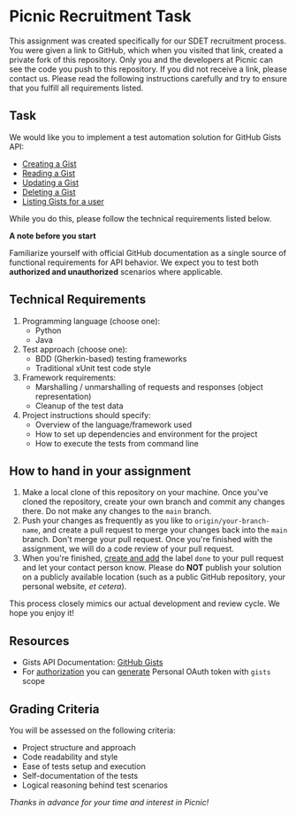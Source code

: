 # Picnic Recruitment Task #

This assignment was created specifically for our SDET recruitment process.
You were given a link to GitHub, which when you visited that link, created a private fork
of this repository. Only you and the developers at Picnic can see the code you push to this
repository. If you did not receive a link, please contact us. Please read the following
instructions carefully and try to ensure that you fulfill all requirements listed.

## Task ##

We would like you to implement a test automation solution for GitHub Gists API:

* [Creating a Gist][gists-create]
* [Reading a Gist][gists-read]
* [Updating a Gist][gists-update]
* [Deleting a Gist][gists-delete]
* [Listing Gists for a user][gists-user]

While you do this, please follow the technical requirements listed below.

**A note before you start**

Familiarize yourself with official GitHub documentation as a single source of functional
requirements for API behavior. We expect you to test both **authorized and unauthorized**
scenarios where applicable.

## Technical Requirements ##

1. Programming language (choose one):
    * Python
    * Java
2. Test approach (choose one):
    * BDD (Gherkin-based) testing frameworks
    * Traditional xUnit test code style
3. Framework requirements:
    * Marshalling / unmarshalling of requests and responses (object representation)
    * Cleanup of the test data
4. Project instructions should specify:
    * Overview of the language/framework used
    * How to set up dependencies and environment for the project
    * How to execute the tests from command line

## How to hand in your assignment ##

1. Make a local clone of this repository on your machine. Once you've cloned the repository, create
   your own branch and commit any changes there. Do not make any changes to the `main` branch.
2. Push your changes as frequently as you like to `origin/your-branch-name`,
   and create a pull request to merge your changes back into the `main`
   branch. Don't merge your pull request. Once you're finished with the
   assignment, we will do a code review of your pull request.
3. When you're finished, [create and add][github-labels] the label `done` to
   your pull request and let your contact person know. Please do **NOT** publish your solution 
   on a publicly available location (such as a public GitHub repository, your personal website,
   _et cetera_).

This process closely mimics our actual development and review cycle. We hope you enjoy it!

## Resources ##

* Gists API Documentation: [GitHub Gists][github-gists]
* For [authorization][github-oauth2] you can [generate][github-tokens] Personal OAuth token with `gists` scope

## Grading Criteria ##

You will be assessed on the following criteria:

* Project structure and approach
* Code readability and style
* Ease of tests setup and execution
* Self-documentation of the tests
* Logical reasoning behind test scenarios

_Thanks in advance for your time and interest in Picnic!_

[github-labels]: https://help.github.com/articles/about-labels
[github-gists]: https://developer.github.com/v3/gists/
[github-tokens]: https://github.blog/2013-05-16-personal-api-tokens/
[github-oauth2]: https://developer.github.com/v3/#oauth2-token-sent-in-a-header
[gists-user]: https://developer.github.com/v3/gists/#list-gists-for-a-user
[gists-read]: https://developer.github.com/v3/gists/#get-a-gist
[gists-create]: https://developer.github.com/v3/gists/#create-a-gist
[gists-update]: https://developer.github.com/v3/gists/#update-a-gist
[gists-delete]: https://developer.github.com/v3/gists/#delete-a-gist
